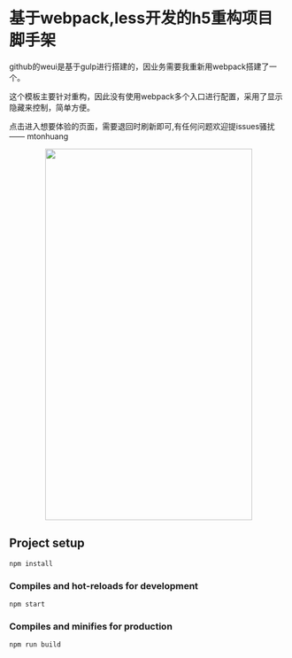 ﻿

# 基于webpack,less开发的h5重构项目脚手架

github的weui是基于gulp进行搭建的，因业务需要我重新用webpack搭建了一个。

这个模板主要针对重构，因此没有使用webpack多个入口进行配置，采用了显示隐藏来控制，简单方便。

点击进入想要体验的页面，需要退回时刷新即可,有任何问题欢迎提issues骚扰 —— mtonhuang

<div align=center><img width = '374' height ='671' src ="https://act.weixin.qq.com/static/images/201907/2605ece250d787ec9825364db72869fa.png"/></div>

## Project setup
```
npm install
```

### Compiles and hot-reloads for development
```
npm start
```

### Compiles and minifies for production
```
npm run build
```
